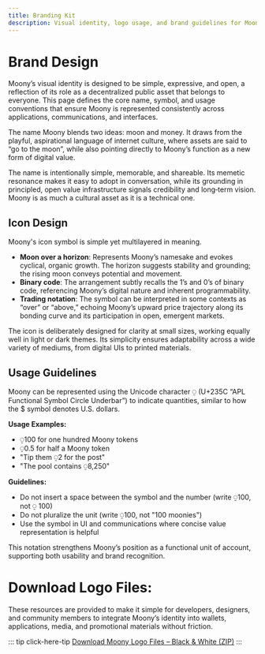 ```yaml
---
title: Branding Kit
description: Visual identity, logo usage, and brand guidelines for Moony
---
```


# Brand Design

Moony’s visual identity is designed to be simple, expressive, and open, a reflection of its role as a decentralized public asset that belongs to everyone. This page defines the core name, symbol, and usage conventions that ensure Moony is represented consistently across applications, communications, and interfaces. 

The name Moony blends two ideas: moon and money. It draws from the playful, aspirational language of internet culture, where assets are said to “go to the moon”, while also pointing directly to Moony’s function as a new form of digital value. 

The name is intentionally simple, memorable, and shareable. Its memetic resonance makes it easy to adopt in conversation, while its grounding in principled, open value infrastructure signals credibility and long‑term vision. Moony is as much a cultural asset as it is a technical one.

## Icon Design

Moony's icon symbol is simple yet multilayered in meaning. 

* **Moon over a horizon**: Represents Moony’s namesake and evokes cyclical, organic growth. The horizon suggests stability and grounding; the rising moon conveys potential and movement.
* **Binary code**: The arrangement subtly recalls the 1’s and 0’s of binary code, referencing Moony’s digital nature and inherent programmability.
* **Trading notation**: The symbol can be interpreted in some contexts as “over” or “above,” echoing Moony’s upward price trajectory along its bonding curve and its participation in open, emergent markets.

The icon is deliberately designed for clarity at small sizes, working equally well in light or dark themes. Its simplicity ensures adaptability across a wide variety of mediums, from digital UIs to printed materials.

## Usage Guidelines

Moony can be represented using the Unicode character ⍜ (U+235C “APL Functional Symbol Circle Underbar”) to indicate quantities, similar to how the $ symbol denotes U.S. dollars.

**Usage Examples:**

* ⍜100 for one hundred Moony tokens
* ⍜0.5 for half a Moony token
* "Tip them ⍜2 for the post"
* "The pool contains ⍜8,250"

**Guidelines:**

* Do not insert a space between the symbol and the number (write ⍜100, not ⍜ 100)
* Do not pluralize the unit (write ⍜100, not "100 moonies")
* Use the symbol in UI and communications where concise value representation is helpful

This notation strengthens Moony’s position as a functional unit of account, supporting both usability and brand recognition.

# Download Logo Files:

These resources are provided to make it simple for developers, designers, and community members to integrate Moony’s identity into wallets, applications, media, and promotional materials without friction.

::: tip click-here-tip
[Download Moony Logo Files – Black & White (ZIP)](/Moony%20Branding/)
:::